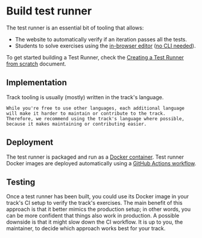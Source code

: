 # Build test runner

The test runner is an essential bit of tooling that allows:

- The website to automatically verify if an iteration passes all the tests.
- Students to solve exercises using the [in-browser editor](/docs/using/solving-exercises/using-the-online-editor) ([no CLI needed](/docs/using/solving-exercises/working-locally)).

To get started building a Test Runner, check the [Creating a Test Runner from scratch](/docs/building/tooling/test-runners/creating-from-scratch) document.

## Implementation

Track tooling is usually (mostly) written in the track's language.

```exercism/caution
While you're free to use other languages, each additional language will make it harder to maintain or contribute to the track.
Therefore, we recommend using the track's language where possible, because it makes maintaining or contributing easier.
```

## Deployment

The test runner is packaged and run as a [Docker container](/docs/building/tooling/docker).
Test runner Docker images are deployed automatically using a [GitHub Actions workflow](https://github.com/exercism/generic-test-runner/blob/main/.github/workflows/docker.yml).

## Testing

Once a test runner has been built, you could use its Docker image in your track's CI setup to verify the track's exercises.
The main benefit of this approach is that it better mimics the production setup; in other words, you can be more confident that things also work in production.
A possible downside is that it might slow down the CI workflow.
It is up to you, the maintainer, to decide which approach works best for your track.
